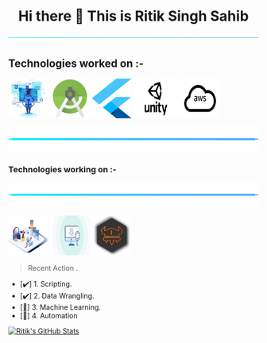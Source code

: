 
<h1 align="center"> Hi there 👋 This is Ritik Singh Sahib</h1>
<p> <img src="./images/minus.svg" width="780" height="15">
<h2> Technologies worked on :-</h2>
<p>
  <img src="./images/web-developer-master-tn.svg" width="80" height="80">
 <img src="./images/Android_Studio_icon.svg" width="80" height="80">
 <img src="./images/flutter.svg" width="80" height="80">
  <img src="./images/untiy.svg" width="90" height="80">
  <img src="./images/aws.svg" width="80" height="80">
  </p>
  <img src="./images/minus.svg" width="780" height="50">
  <h3> Technologies working on :-</h3>
  <img src="./images/minus.svg" width="780" height="50">
  <p>
  <img src="./images/Data-Analytics.svg" width="80" height="80">
  <img src="./images/digital-forensics-banner.svg" width="80" height="80">
  <img src="./images/images.jpg" width="80" height="80">
  </p>

> Recent Action .

- [:heavy_check_mark:] 1. Scripting.
- [:heavy_check_mark:] 2. Data Wrangling.
- [:memo:] 3. Machine Learning.
- [:memo:] 4. Automation


  
[<img align="" alt="Ritik's GitHub Stats" src="https://github-readme-stats.codestackr.vercel.app/api?username=ritiksinghsahib&show_icons=true&hide_border=false&count_private=true&title_color=2aa889&icon_color=599cab&text_color=99d1ce&bg_color=0c1016" />](# "Some of my stats.")
